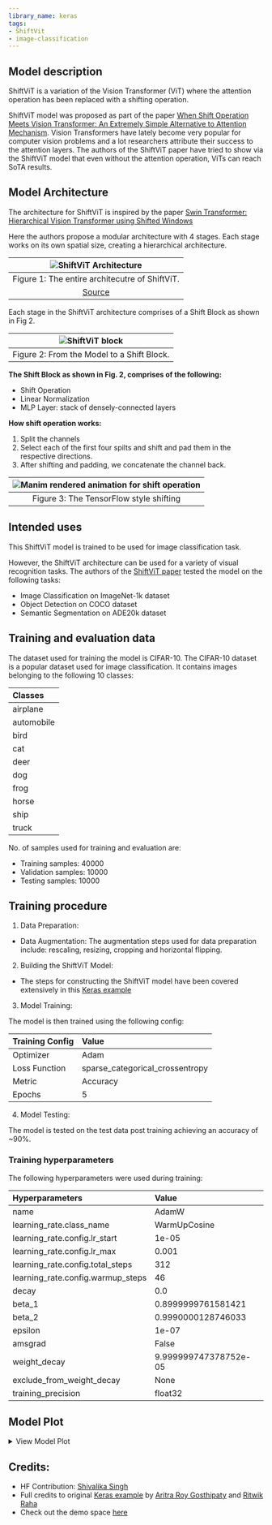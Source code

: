 ```yaml
---
library_name: keras
tags:
- ShiftVit
- image-classification
---
```


## Model description

ShiftViT is a variation of the Vision Transformer (ViT) where the attention operation has been replaced with a shifting operation.

ShiftViT model was proposed as part of the paper [When Shift Operation Meets Vision Transformer: An Extremely Simple Alternative to Attention Mechanism](https://arxiv.org/abs/2201.10801).
Vision Transformers have lately become very popular for computer vision problems and a lot researchers attribute their success to the attention layers. The authors of the ShiftViT paper have tried to show via the ShiftViT model that even without the attention operation, ViTs can reach SoTA results.  

## Model Architecture

The architecture for ShiftViT is inspired by the paper  [Swin Transformer: Hierarchical Vision Transformer using Shifted Windows](https://arxiv.org/abs/2103.14030)

Here the authors propose a modular architecture with 4 stages. Each stage works on its own spatial size, creating a hierarchical architecture.

| ![ShiftViT Architecture](https://i.imgur.com/CHU40HX.png) |
| :--: |
| Figure 1: The entire architecutre of ShiftViT.
[Source](https://arxiv.org/abs/2201.10801) |

Each stage in the ShiftViT architecture comprises of a Shift Block as shown in Fig 2.

| ![ShiftViT block](https://i.imgur.com/IDe35vo.gif) |
| :--: |
| Figure 2: From the Model to a Shift Block. |

**The Shift Block as shown in Fig. 2, comprises of the following:**

- Shift Operation
- Linear Normalization
- MLP Layer: stack of densely-connected layers


**How shift operation works:**
1. Split the channels 
2. Select each of the first four spilts and shift and pad them in the respective directions.
3. After shifting and padding, we concatenate the channel back.

 | ![Manim rendered animation for shift operation](https://i.imgur.com/PReeULP.gif) |
| :--: |
| Figure 3: The TensorFlow style shifting |

## Intended uses 

This ShiftViT model is trained to be used for image classification task. 

However, the ShiftViT architecture can be used for a variety of visual recognition tasks. 
The authors of the [ShiftViT paper](https://arxiv.org/abs/2201.10801) tested the model on the following tasks:
- Image Classification on ImageNet-1k dataset
- Object Detection on COCO dataset
- Semantic Segmentation on ADE20k dataset

## Training and evaluation data

The dataset used for training the model is CIFAR-10.
The CIFAR-10 dataset is a popular dataset used for image classification. It contains images belonging to the following 10 classes:

| Classes | 
| :-- | 
| airplane | 
| automobile | 
| bird | 
| cat | 
| deer | 
| dog | 
| frog | 
| horse | 
| ship | 
| truck |  

No. of samples used for training and evaluation are:
- Training samples: 40000
- Validation samples: 10000
- Testing samples: 10000

## Training procedure

1. Data Preparation:

 - Data Augmentation: The augmentation steps used for data preparation include: rescaling, resizing, cropping and horizontal flipping.
 
 2. Building the ShiftViT Model:
 
 - The steps for constructing the ShiftViT model have been covered extensively in this [Keras example](https://keras.io/examples/vision/shiftvit/)
 
 3. Model Training:
 
 The model is then trained using the following config:
 
 | Training Config | Value |
| :-- | :-- |
| Optimizer | Adam |
| Loss Function | sparse_categorical_crossentropy|
| Metric | Accuracy |
| Epochs | 5 |

4. Model Testing:

The model is tested on the test data post training achieving an accuracy of ~90%.


### Training hyperparameters

The following hyperparameters were used during training:

| Hyperparameters | Value |
| :-- | :-- |
| name | AdamW |
| learning_rate.class_name | WarmUpCosine |
| learning_rate.config.lr_start | 1e-05 |
| learning_rate.config.lr_max | 0.001 |
| learning_rate.config.total_steps | 312 |
| learning_rate.config.warmup_steps | 46 |
| decay | 0.0 |
| beta_1 | 0.8999999761581421 |
| beta_2 | 0.9990000128746033 |
| epsilon | 1e-07 |
| amsgrad | False |
| weight_decay | 9.999999747378752e-05 |
| exclude_from_weight_decay | None |
| training_precision | float32 |


 ## Model Plot

<details>
<summary>View Model Plot</summary>

![Model Image](./Model.png)

</details>

## Credits:

- HF Contribution: [Shivalika Singh](https://www.linkedin.com/in/shivalika-singh)
- Full credits to original [Keras example](https://keras.io/examples/vision/shiftvit/) by [Aritra Roy Gosthipaty](https://twitter.com/ariG23498) and [Ritwik Raha](https://twitter.com/ritwik_raha)
- Check out the demo space [here](https://huggingface.co/spaces/keras-io/shiftvit)
